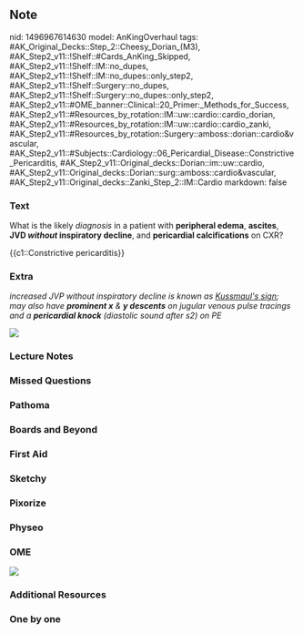 ## Note
nid: 1496967614630
model: AnKingOverhaul
tags: #AK_Original_Decks::Step_2::Cheesy_Dorian_(M3), #AK_Step2_v11::!Shelf::#Cards_AnKing_Skipped, #AK_Step2_v11::!Shelf::IM::no_dupes, #AK_Step2_v11::!Shelf::IM::no_dupes::only_step2, #AK_Step2_v11::!Shelf::Surgery::no_dupes, #AK_Step2_v11::!Shelf::Surgery::no_dupes::only_step2, #AK_Step2_v11::#OME_banner::Clinical::20_Primer:_Methods_for_Success, #AK_Step2_v11::#Resources_by_rotation::IM::uw::cardio::cardio_dorian, #AK_Step2_v11::#Resources_by_rotation::IM::uw::cardio::cardio_zanki, #AK_Step2_v11::#Resources_by_rotation::Surgery::amboss::dorian::cardio&vascular, #AK_Step2_v11::#Subjects::Cardiology::06_Pericardial_Disease::Constrictive_Pericarditis, #AK_Step2_v11::Original_decks::Dorian::im::uw::cardio, #AK_Step2_v11::Original_decks::Dorian::surg::amboss::cardio&vascular, #AK_Step2_v11::Original_decks::Zanki_Step_2::IM::Cardio
markdown: false

### Text
What is the likely <i>diagnosis</i> in a patient with <b>peripheral
edema</b>, <b>ascites</b>, <b>JVD <i>without</i> inspiratory
decline</b>, and <b>pericardial calcifications</b> on CXR?
<div>
  {{c1::Constrictive pericarditis}}
</div>

### Extra
<i>increased JVP without inspiratory decline is known as
<u>Kussmaul's sign</u>; may also have <b>prominent x</b> & <b>y
descents</b> on jugular venous pulse tracings and a <b>pericardial
knock</b> (diastolic sound after s2) on PE</i>
<div>
  <div>
    <i><img src="cpgrrr.png"></i>
  </div>
</div>

### Lecture Notes


### Missed Questions


### Pathoma


### Boards and Beyond


### First Aid


### Sketchy


### Pixorize


### Physeo


### OME
<div class="ome-widget">
  <a href="https://onlinemeded.org/spa/surgery?ref=anki"><img src=
  "_OME_AnkiFlashcards_Topic_4.png"></a>
</div>

### Additional Resources


### One by one

